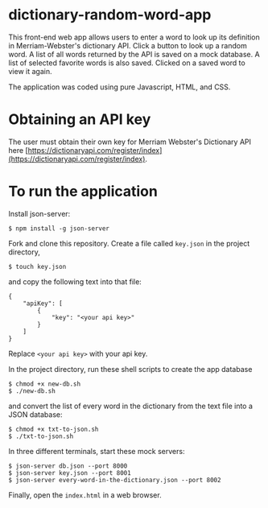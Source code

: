 # dictionary-random-word-app
This front-end web app allows users to enter a word to look up its definition in Merriam-Webster's dictionary API. Click a button to look up a random word. A list of all words returned by the API is saved on a mock database. A list of selected favorite words is also saved. Clicked on a saved word to view it again.

The application was coded using pure Javascript, HTML, and CSS.

# Obtaining an API key

The user must obtain their own key for Merriam Webster's Dictionary API here [https://dictionaryapi.com/register/index](https://dictionaryapi.com/register/index). 


# To run the application

Install json-server:

`$ npm install -g json-server`

Fork and clone this repository. Create a file called `key.json` in the project directory, 

`$ touch key.json`

and copy the following text into that file:

```
{
    "apiKey": [
        {
            "key": "<your api key>"
        }
    ]
}
```

Replace `<your api key>` with your api key. 

In the project directory, run these shell scripts to create the app database 


```
$ chmod +x new-db.sh
$ ./new-db.sh
```


and convert the list of every word in the dictionary from the text file into a JSON database:

```
$ chmod +x txt-to-json.sh
$ ./txt-to-json.sh
```


In three different terminals, start these mock servers:

```
$ json-server db.json --port 8000
$ json-server key.json --port 8001
$ json-server every-word-in-the-dictionary.json --port 8002
```

Finally, open the `index.html` in a web browser.







<!-- Wireframe link:
https://www.figma.com/file/Oo9icJDMEOXXdqx6vITVhz/Email-Template-MVP?type=whiteboard&node-id=0%3A1&t=imCtQsMXsZaKk0qM-1

Wireframe:
<img width="1384" alt="Screenshot 2023-11-13 at 3 08 29 PM" src="https://github.com/EvanLosh/dictionary-random-word-app/assets/145052899/58013617-135a-4d3d-a896-46ce9b7cfbac">

Trello:
<img width="1140" alt="Screenshot 2023-11-13 at 3 11 14 PM" src="https://github.com/EvanLosh/dictionary-random-word-app/assets/145052899/be323883-1930-4959-94cb-a3fdf3df72d0">

Trello link:
https://trello.com/invite/b/wdtQb9WM/ATTId6513feac452ea81be14c09d00a1d833B6DB5929/email-template-board

Example url for getting a word
https://api.dictionaryapi.dev/api/v2/entries/en/word

Example url for getting the whole dictionary
https://api.dictionaryapi.dev/api/v2/entries/en/

Deliverable #1
Create wireframe/boilerplate HTML page

Deliverable #2
Add a form to search for a word and fetch it from the dictionary API

Deliverable #3
Display the word that was fetched. Include pronunciation, definitions, synonyms.

Deliverable #4
Add a word history list. Whenever a word is displayed, add it to the list. (not persisting)

Deliverable #5
Add a saved word list and a button to add the current word to the saved word list. Add a delete button to remove words.

Deliverable #6
Click on a word from the list to display it again

Deliverable #7 
Change style of a word in the history when hovering mouse over it

Deliverable #8 Make the saved word list persist (when the page is refreshed, load saved words from db.json and populate them on the webpage again) 

Stretch goal #1 When the page loads, display the word of the day (persists when reloading the page, changes from day to day)

Stretch goal #2 In the saved words list, drag and drop words to reorder them.

Stretch goal #3 Latest 10 words in the history will persist -->









